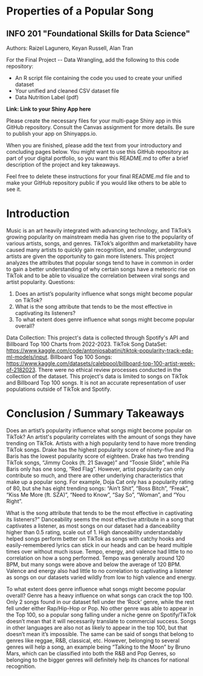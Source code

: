 # Properties of a Popular Song
## INFO 201 "Foundational Skills for Data Science"

Authors: Raizel Lagunero, Keyan Russell, Alan Tran


For the Final Project -- Data Wrangling, add the following to this code repository:

* An R script file containing the code you used to create your unified dataset 
* Your unified and cleaned CSV dataset file
* Data Nutrition Label (pdf) 


**Link: Link to your Shiny App here**

Please create the necessary files for your multi-page Shiny app in this GitHub repository. Consult the Canvas assignment for more details. Be sure to publish your app on Shinyapps.io.

When you are finished, please add the text from your introductory and concluding pages below. You might want to use this GitHub repository as part of your digital portfolio, so you want this README.md to offer a brief description of the project and key takeaways.

Feel free to delete these instructions for your final README.md file and to make your GitHub repository public if you would like others to be able to see it. 

# Introduction
Music is an art heavily integrated with advancing technology, and TikTok’s growing popularity on mainstream media has given rise to the popularity of various artists, songs, and genres. TikTok’s algorithm and marketability have caused many artists to quickly gain recognition, and smaller, underground artists are given the opportunity to gain more listeners. This project analyzes the attributes that popular songs tend to have in common in order to gain a better understanding of why certain songs have a meteoric rise on TikTok and to be able to visualize the correlation between viral songs and artist popularity.
Questions:
1. Does an artist’s popularity influence what songs might become popular on TikTok?
2. What is the song attribute that tends to be the most effective in captivating its listeners?
3. To what extent does genre influence what songs might become popular overall?

Data Collection:
This project's data is collected through Spotify's API and Billboard Top 100 Charts from 2022-2023. TikTok Song DataSet: https://www.kaggle.com/code/antoniosabatini/tiktok-popularity-track-eda-ml-models/input. Billboard Top 100 Songs: https://www.kaggle.com/datasets/calebpool/billboard-top-100-artist-week-of-2182023.
There were no ethical review processes conducted in the collection of the dataset. This project's data is limited to songs on TikTok and Billboard Top 100 songs. It is not an accurate representation of user populations outside of TikTok and Spotify.


# Conclusion / Summary Takeaways
Does an artist’s popularity influence what songs might become popular on TikTok?
An artist's popularity correlates with the amount of songs they have trending on TikTok. Artists with a  high popularity tend to have more trending TikTok songs. Drake has the highest popularity score of ninety-five and Pia Baris has the lowest popularity score of eighteen. Drake has two trending TikTok songs, “Jimmy Cooks
(ft. 21 Savage)” and “Toosie Slide”, while Pia Baris only has one song, “Red Flag”. However, artist popularity can only contribute so much, and there are other underlying characteristics that make up a popular song. For example, Doja Cat only has a popularity rating of 80, but she has eight trending songs: “Ain’t Shit”, “Boss Bitch”, “Freak”, “Kiss Me More (ft. SZA)”, “Need to Know”, “Say So”,  “Woman”, and “You Right”. 

What is the song attribute that tends to be the most effective in captivating its listeners?"
Danceability seems the most effective attribute in a song that captivates a listener, as most songs on our dataset had a danceability higher than 0.5 rating, scale out of 1. High danceability understandably helped songs perform better on TikTok as songs with catchy hooks and easily-remembered lyrics can stick in our heads and can be heard multiple times over without much issue. Tempo, energy, and valence had little to no correlation on how a song performed. Tempo was generally around 120 BPM, but many songs were above and below the average of 120 BPM. Valence and energy also had little to no correlation to captivating a listener as songs on our datasets varied wildly from low to high valence and energy.

To what extent does genre influence what songs might become popular overall?
Genre has a heavy influence on what songs can crack the top 100. Only 2 songs found in our dataset fell under the ‘Rock’ genre, while the rest fell under either Rap/Hip-Hop or Pop. No other genre was able to appear in the Top 100, so a popular song falling under a niche genre on Spotify/TikTok doesn’t mean that it will necessarily translate to commercial success. Songs in other languages are also not as likely to appear in the top 100, but that doesn’t mean it’s impossible. The same can be said of songs that belong to genres like reggae, R&B, classical, etc. However, belonging to several genres will help a song, an example being “Talking to the Moon” by Bruno Mars, which can be classified into both the R&B and Pop Genres, so belonging to the bigger genres will definitely help its chances for national recognition.
